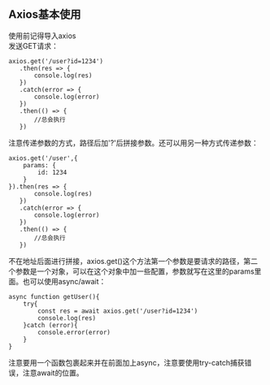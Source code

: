 ## Axios基本使用
使用前记得导入axios  
发送GET请求：
```JS
axios.get('/user?id=1234')
   .then(res => {
       console.log(res)
   })
   .catch(error => {
       console.log(error)
   })
   .then(() => {
       //总会执行
   })
```
注意传递参数的方式，路径后加'?'后拼接参数。还可以用另一种方式传递参数：
```JS
axios.get('/user',{
    params: {
        id: 1234
    }
}).then(res => {
       console.log(res)
   })
   .catch(error => {
       console.log(error)
   })
   .then(() => {
       //总会执行
   })
```
不在地址后面进行拼接，axios.get()这个方法第一个参数是要请求的路径，第二个参数是一个对象，可以在这个对象中加一些配置，参数就写在这里的params里面。也可以使用async/await：
```JS
async function getUser(){
    try{
        const res = await axios.get('/user?id=1234')
        console.log(res)
    }catch (error){
        console.error(error)
    }
}
```
注意要用一个函数包裹起来并在前面加上async，注意要使用try-catch捕获错误，注意await的位置。
